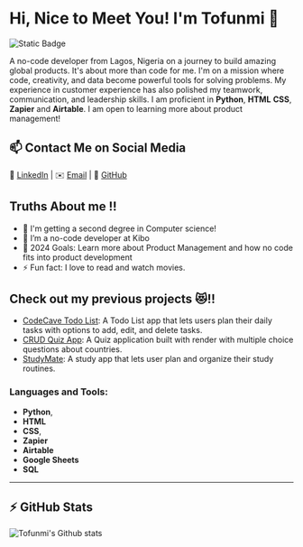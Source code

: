 # Hi, Nice to Meet You! I'm Tofunmi 👋 
![Static Badge](https://img.shields.io/badge/gender-female-blue)

A no-code developer from Lagos, Nigeria on a journey to build amazing global products. It's about more than code for me. I'm on a mission where code, creativity, and data become powerful tools for solving problems. My experience in customer experience has also polished my teamwork, communication, and leadership skills. I am proficient in **Python**, **HTML** **CSS**, **Zapier** and **Airtable**. I am open to learning more about product management!

## 📫 Contact Me on Social Media

💬 [LinkedIn][-1] | ✉️ [Email](mailto:tofunmiesther9@gmail.com) | 💬 [GitHub](https://github.com/iTofunmi) 

## Truths About me !!

- 🔭 I'm getting a second degree in Computer science!
- 👯 I’m a no-code developer at Kibo
- 🥅 2024 Goals: Learn more about Product Management and how no code fits into product development
- ⚡ Fun fact: I love to read and watch movies.

## Check out my previous projects 😻!!
- [CodeCave Todo List][1]: A Todo List app that lets users plan their daily tasks with options to add, edit, and delete tasks.
- [CRUD Quiz App][2]: A Quiz application built with render with multiple choice questions about countries.
- [StudyMate][0]: A study app that lets user plan and organize their study routines.

### Languages and Tools:

- **Python**, 
- **HTML** 
- **CSS**, 
- **Zapier** 
- **Airtable**
- **Google Sheets**
- **SQL**

---
## :zap: GitHub Stats 
![Tofunmi's Github stats](https://github-readme-stats.vercel.app/api?username=iTofunmi&show_icons=true)


[-1]:https://www.linkedin.com/in/tofunmi-odusile/
[0]: https://studymate.onrender.com
[1]: https://codecavetodoapp.onrender.com
[2]: https://quiz-app-codecave.onrender.com


